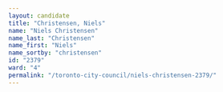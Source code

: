 ```yaml
---
layout: candidate
title: "Christensen, Niels"
name: "Niels Christensen"
name_last: "Christensen"
name_first: "Niels"
name_sortby: "christensen"
id: "2379"
ward: "4"
permalink: "/toronto-city-council/niels-christensen-2379/"
---
```

